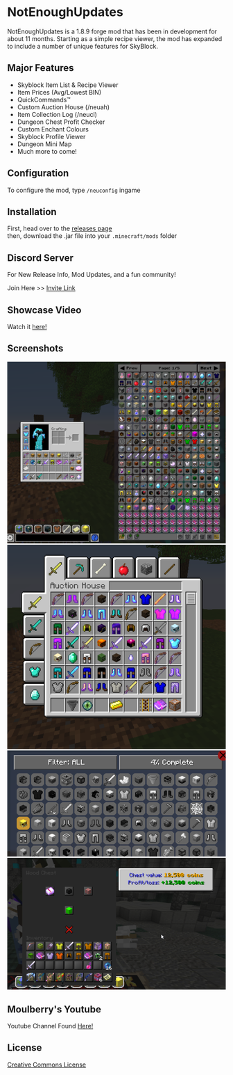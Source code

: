 # NotEnoughUpdates
NotEnoughUpdates is a 1.8.9 forge mod that has been in development for about 11 months.
Starting as a simple recipe viewer, the mod has expanded to include a number of unique features for SkyBlock.

## Major Features
- Skyblock Item List & Recipe Viewer
- Item Prices (Avg/Lowest BIN)
- QuickCommands™
- Custom Auction House (/neuah)
- Item Collection Log (/neucl)
- Dungeon Chest Profit Checker
- Custom Enchant Colours
- Skyblock Profile Viewer
- Dungeon Mini Map
- Much more to come!

## Configuration
To configure the mod, type ```/neuconfig``` ingame

## Installation
First, head over to the [releases page](https://github.com/Moulberry/NotEnoughUpdates/releases) \
then, download the .jar file into your ```.minecraft/mods``` folder

## Discord Server
For New Release Info, Mod Updates, and a fun community!

Join Here >> [Invite Link](https://discord.gg/spr6ESn)

## Showcase Video
Watch it [here!](https://www.youtube.com/watch?v=Bz1O9aRPLOc)

## Screenshots
![Sidebar Preview](readme_pictures/sidebar_preview.png?raw=true "Sidebar Preview")
![Custom Auction House](readme_pictures/custom_auction_house.png?raw=true "Custom Auction House")
![Item Collection Log](readme_pictures/item_collection_log.png?raw=true "Item Collection Log")
![Dungeon Profit Checker](readme_pictures/dungeon_profit_checker.png?raw=true "Dungeon Profit Checker")

## Moulberry's Youtube
Youtube Channel Found [Here!](https://www.youtube.com/channel/UCPh-OKmRSS3IQi9p6YppLcw)

## License
[Creative Commons License](https://creativecommons.org/licenses/by-nc/3.0/)